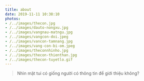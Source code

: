 ```yaml
---
title: about
date: 2019-11-11 10:38:10
photos:
- /../images/thecon.jpg
- /../images/dauto-nongxu.jpg
- /../images/vangnau-matngu.jpg
- /../images/vangcon-doi.jpeg
- /../images/vancon-tamnang.jpg
- /../images/vang-con-bi-om.jpeg
- /../images/theconnhinho.jpg
- /../images/thecon-thienthan.jpg
- /../images/thecon-tuyetlo.gif
---
```


> Nhìn mặt tui có giống người có thông tin để giới thiệu không?

<!-- ![dau to nong xu](/../images/dauto-nongxu.jpg)

![vang nau](/../images/vangnau-matngu.jpg)

![vang con doi](/../images/vangcon-doi.jpeg)

![van con tam nang](/../images/vancon-tamnang.jpg)

![van con bi om](/../images/vang-con-bi-om.jpeg)

![the con nhi nho](/../images/theconnhinho.jpg)

![the con thien than](/../images/thecon-thienthan.jpg)

![the con tuyet lo](/../images/thecon-tuyetlo.gif) -->
